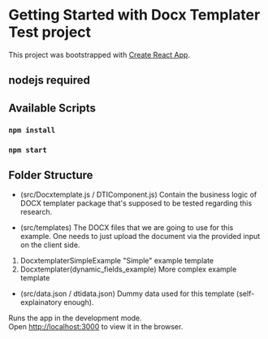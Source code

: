 # Getting Started with Docx Templater Test project

This project was bootstrapped with [Create React App](https://github.com/facebook/create-react-app).

## nodejs required

## Available Scripts

### `npm install`

### `npm start`

## Folder Structure

- (src/Docxtemplate.js / DTIComponent.js)
  Contain the business logic of DOCX templater package that's supposed to be tested regarding this research.

- (src/templates)
  The DOCX files that we are going to use for this example.
  One needs to just upload the document via the provided input on the client side.

1. DocxtemplaterSimpleExample "Simple" example template
2. Docxtemplater(dynamic_fields_example) More complex example template

- (src/data.json / dtidata.json)
  Dummy data used for this template (self-explainatory enough).

Runs the app in the development mode.\
Open [http://localhost:3000](http://localhost:3000) to view it in the browser.
